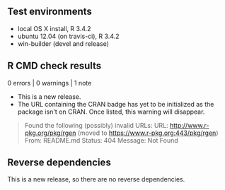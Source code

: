 ## Test environments

* local OS X install, R 3.4.2
* ubuntu 12.04 (on travis-ci), R 3.4.2
* win-builder (devel and release)

## R CMD check results

0 errors | 0 warnings | 1 note

* This is a new release.
* The URL containing the CRAN badge has yet to be initialized as the package
  isn't on CRAN. Once listed, this warning will disappear.

> Found the following (possibly) invalid URLs:
>  URL: http://www.r-pkg.org/pkg/rgen (moved to https://www.r-pkg.org:443/pkg/rgen)
>    From: README.md
>    Status: 404
>    Message: Not Found

## Reverse dependencies

This is a new release, so there are no reverse dependencies.
